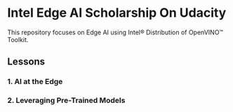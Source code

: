 # Intel Edge AI Scholarship On Udacity

This repository focuses on Edge AI using Intel® Distribution of OpenVINO™ Toolkit.

## Lessons
### 1. AI at the Edge

### 2. Leveraging Pre-Trained Models
